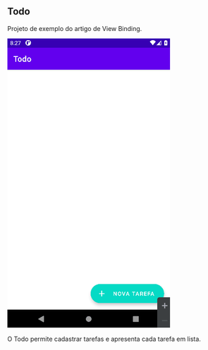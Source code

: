 ## Todo

Projeto de exemplo do artigo de View Binding. 

![Amostra do App rodando](todo-sample.gif)

O Todo permite cadastrar tarefas e apresenta cada tarefa em lista.